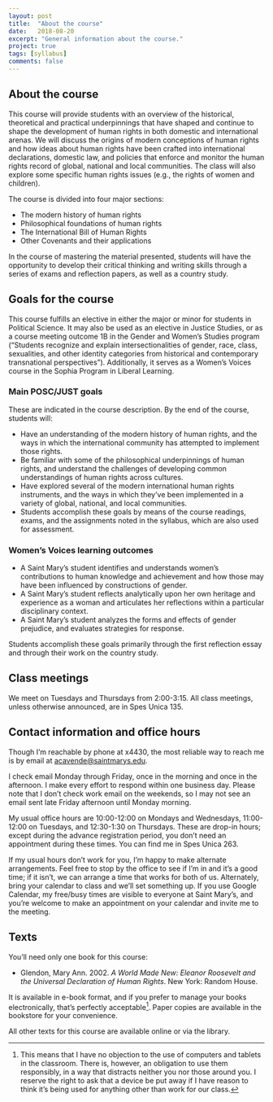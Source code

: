 ```yaml
---
layout: post
title:  "About the course"
date:   2018-08-20
excerpt: "General information about the course."
project: true
tags: [syllabus]
comments: false
---
```


## About the course

This course will provide students with an overview of the historical, theoretical and practical underpinnings that have shaped and continue to shape the development of human rights in both domestic and international arenas. We will discuss the origins of modern conceptions of human rights and how ideas about human rights have been crafted into international declarations, domestic law, and policies that enforce and monitor the human rights record of global, national and local communities. The class will also explore some specific human rights issues (e.g., the rights of women and children).

The course is divided into four major sections:

* The modern history of human rights
* Philosophical foundations of human rights
* The International Bill of Human Rights
* Other Covenants and their applications

In the course of mastering the material presented, students will have the opportunity to develop their critical thinking and writing skills through a series of exams and reflection papers, as well as a country study.

## Goals for the course

This course fulfills an elective in either the major or minor for students in Political Science. It may also be used as an elective in Justice Studies, or as a course meeting outcome 1B in the Gender and Women’s Studies program (“Students recognize and explain intersectionalities of gender, race, class, sexualities, and other identity categories from historical and contemporary transnational perspectives”). Additionally, it serves as a Women’s Voices course in the Sophia Program in Liberal Learning.

### Main POSC/JUST goals

These are indicated in the course description. By the end of the course, students will:

* Have an understanding of the modern history of human rights, and the ways in which the international community has attempted to implement those rights.
* Be familiar with some of the philosophical underpinnings of human rights, and understand the challenges of developing common understandings of human rights across cultures.
* Have explored several of the modern international human rights instruments, and the ways in which they’ve been implemented in a variety of global, national, and local communities.
* Students accomplish these goals by means of the course readings, exams, and the assignments noted in the syllabus, which are also used for assessment.

### Women’s Voices learning outcomes

* A Saint Mary’s student identifies and understands women’s contributions to human knowledge and achievement and how those may have been influenced by constructions of gender.
* A Saint Mary’s student reflects analytically upon her own heritage and experience as a woman and articulates her reflections within a particular disciplinary context.
* A Saint Mary’s student analyzes the forms and effects of gender prejudice, and evaluates strategies for response.

Students accomplish these goals primarily through the first reflection essay and through their work on the country study.



## Class meetings

We meet on Tuesdays and Thursdays from 2:00-3:15. All class meetings, unless otherwise announced, are in Spes Unica 135.

## Contact information and office hours

Though I’m reachable by phone at x4430, the most reliable way to reach me is by email at [acavende@saintmarys.edu](mailto:acavende@saintmarys.edu).

I check email Monday through Friday, once in the morning and once in the afternoon. I make every effort to respond within one business day. Please note that I don’t check work email on the weekends, so I may not see an email sent late Friday afternoon until Monday morning.

My usual office hours are 10:00-12:00 on Mondays and Wednesdays, 11:00-12:00 on Tuesdays, and 12:30-1:30 on Thursdays. These are drop-in hours; except during the advance registration period, you don’t need an appointment during these times. You can find me in Spes Unica 263.

If my usual hours don’t work for you, I’m happy to make alternate arrangements. Feel free to stop by the office to see if I’m in and it’s a good time; if it isn’t, we can arrange a time that works for both of us. Alternately, bring your calendar to class and we’ll set something up. If you use Google Calendar, my free/busy times are visible to everyone at Saint Mary’s, and you’re welcome to make an appointment on your calendar and invite me to the meeting.

## Texts

You’ll need only one book for this course:

* Glendon, Mary Ann. 2002. *A World Made New: Eleanor Roosevelt and the Universal Declaration of Human Rights*. New York: Random House.

It is available in e-book format, and if you prefer to manage your books electronically, that’s perfectly acceptable[^1]. Paper copies are available in the bookstore for your convenience.

All other texts for this course are available online or via the library.



[^1]:	This means that I have no objection to the use of computers and tablets in the classroom. There is, however, an obligation to use them responsibly, in a way that distracts neither you nor those around you. I reserve the right to ask that a device be put away if I have reason to think it’s being used for anything other than work for our class.